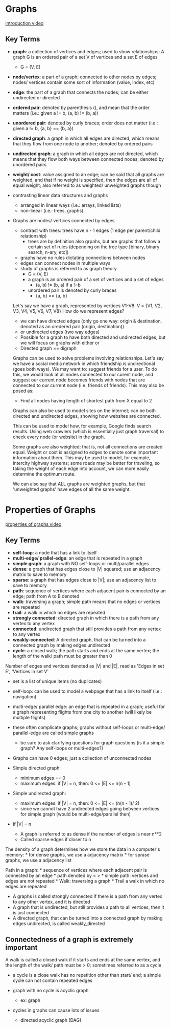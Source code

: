 # Graphs
[introduction video](https://www.youtube.com/watch?v=gXgEDyodOJU)

## Key Terms 
  * __graph__: a collection of vertices and edges; used to show relationships; A graph G is an ordered pair of a set V of vertices and a set E of edges
    * G = (V, E)
  * __node/vertex__: a part of a graph; connected to other nodes by edges; nodes/ vertices contain some sort of information (value, index, etc)
  * __edge__: the part of a graph that connects the nodes; can be either undirected or directed 
  * __ordered pair__: denoted by parenthesis (), and mean that the order matters (i.e.: given a != b, (a, b) != (b, a))
  * __unordered pair__: denoted by curly braces; order does not matter (i.e.: given a != b, {a, b} == {b, a})
  * __directed graph__: a graph in which all edges are directed, which means that they flow from one node to another; denoted by ordered pairs 
  * __undirected graph__: a graph in which all edges are not directed, which means that they flow both ways between connected nodes; denoted by unordered pairs 
  * __weight/ cost__: value assigned to an edge; can be said that all graphs are weighted, and that if no weight is specified, then the edges are all of equal weight; also referred to as weighted/ unweighted graphs though

* contrasting linear data structures and graphs 
  * arranged in linear ways (i.e.: arrays, linked lists)
  * non-linear (i.e.: trees, graphs)
  
* Graphs are nodes/ vertices connected by edges
  * contrast with trees: trees have n - 1 edges (1 edge per parent/child relationship)
    * trees are by definition also grpahs, but are graphs that follow a certain set of rules (depending on the tree type [binary, binary search, n-ary, etc])
  * graphs have no rules dictating connections between nodes 
  * edges can connect nodes in multiple ways 
  * study of graphs is referred to as graph theory 
    * G = (V, E)
    * a graph is an ordered pair of a set of vertices and a set of edges
      * (a, b) != (b, a) if a !=b 
    * unordered pair is denoted by curly braces 
      * {a, b} == {a, b}
      
  Let's say we have a graph, represented by vertices V1-V8:
  V = {V1, V2, V3, V4, V5, V6, V7, V8}
  How do we represent edges? 
  * we can have directed edges (only go one way: origin & destination, denoted as an oredered pair (origin, destination))
  * or undirected edges (two way edges) 
  * Possible for a graph to have both directed and undirected edges, but we will focus on graphs with either or 
  * Directed graph == digraph 
  
  Graphs can be used to solve problems involving relationships. Let's say we have a social media network in which friendship is undirectional (goes both ways). We may want to: suggest friends for a user. To do this, we would look at all nodes connected to our curent node, and suggest our current node becomes friends with nodes that are connected to our current node (i.e. friends of friends). This may also be posed as:
    * Find all nodes having length of shortest path from X equal to 2
    
  Graphs can also be used to model sites on the internet; can be both directed and undirected edges, showing how websites are connected. 
  
  This can be used to model how, for example, Google finds search results. Using web crawlers (which is essentially just graph traversal) to check every node (or website) in the graph. 
  
  Some graphs are also weighted; that is, not all connections are created equal. Weight or cost is assigned to edges to denote some important information about them. This may be used to model, for example, intercity highway systems; some roads may be better for traveling, so taking the weight of each edge into account, we can more easily determine the optimum route. 
  
  We can also say that ALL graphs are weighted graphs, but that 'unweighted graphs' have edges of all the same weight.
  
  
# Properties of Graphs 
[properties of graphs video](https://www.youtube.com/watch?v=AfYqN3fGapc)

## Key Terms 
  * __self-loop__: a node that has a link to itself
  * __multi-edge/ prallel-edge__: an edge that is repeated in a graph 
  * __simple graph__: a graph with NO self-loops or multi/parallel edges 
  * __dense__: a graph that has edges close to |V| squared; use an adjacency matrix to save to memory
  * __sparse__: a graph that has edges close to |V|; use an adjacency list to save to memory
  * __path__: sequence of vertices where each adjacent pair is connected by an edge; path from A to B denoted <A B> 
  * __walk__: traversing a graph; simple path means that no edges or vertices are repeated 
  * __trail__: a walk in which no edges are repeated 
  * __strongly connected__: directed graph in which there is a path from any vertex to any vertex  
  * __connected__: undirected graph that still provides a path from any vertex to any vertex 
  * __weakly-connected__: A directed graph, that can be turned into a connected graph by making edges undirected
  * __cycle__: a closed walk; the path starts and ends at the same vertex; the length of the walk/ path must be greater than 0
  
Number of edges and vertices denoted as |V| and |E|, read as 'Edges in set E', 'Vertices in set V' 
  * set is a list of unique items (no duplicates)
  
  * self-loop: can be used to model a webpage that has a link to itself (i.e.: navigation)
  * multi-edge/ parallel edge: an edge that is repeated in a graph; useful for a graph representing flights from one city to another (will likely be multiple flights)
  * these often complicate graphs; graphs without self-loops or multi-edge/ parallel-edge are called simple graphs 
    * be sure to ask clarifying  questions for graph questions (is it a simple graph? Any self-loops or multi-edges?)
    
  * Graphs can have 0 edges; just a collection of unconnected nodes 
  * Simple directed graph:
    * minimum edges == 0
    * maximum edges: if |V| = n, then: 0 <= |E| <= n(n - 1)
  * Simple undirected graph:
      * maximum edges: if |V| = n, then: 0 <= |E| <= (n(n - 1)/ 2)
      * since we cannot have 2 undirected edges going between vertices for simple graph (would be multi-edge/parallel then)
      
  * if |V| = n
    * A graph is referred to as dense if the number of edges is near n**2
    * Called sparse edges if closer to n
  
  The density of a graph determines how we store the data in a computer's memory:
    * for dense graphs, we use a adjacency matrix 
    * for sprase graphs, we use a adjacency list 
    
  Path in a graph: 
    * sequence of vertices where each adjacent pair is connected by an edge 
    * path denoted by < >
      * simple path: vertices and edges are not repeated 
    * Walk: traversing a graph 
    * Trail a walk in which no edges are repeated 
    
  * A graphs is called strongly connected if there is a path from any vertex to any other vertex, and it is directed 
  * A graph that is undirected, but still provides a path to all vertices, then it is just connected
  * A directed graph, that can be turned into a connected graph by making edges undirected, is called weakly_directed
  
## Connectedness of a graph is extremely important 

  A walk is called a closed walk if it starts and ends at the same vertex, and the length of the walk/ path must be > 0; sometimes referred to as a cycle 
  
  * a cycle is a close walk has no repetition other than start/ end; a simple cycle can not contain repeated edges 
  
  * graph with no cycle is acyclic graph 
    * ex: graph 
    
  * cycles in graphs can cause lots of issues 
    * directed acyclic graph (DAG) 
  